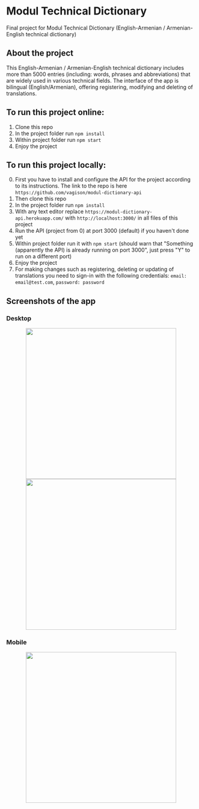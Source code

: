 # Modul Technical Dictionary
Final project for Modul Technical Dictionary (English-Armenian / Armenian-English technical dictionary)

## About the project
This English-Armenian / Armenian-English technical dictionary includes more than 5000 entries (including: words, phrases and abbreviations) that are widely used in various technical fields. The interface of the app is bilingual (English/Armenian), offering registering, modifying and deleting of translations.

## To run this project online:
1. Clone this repo
2. In the project folder run `npm install`
3. Within project folder run `npm start`
4. Enjoy the project

## To run this project locally:
0. First you have to install and configure the API for the project according to its instructions. The link to the repo is here `https://github.com/vagison/modul-dictionary-api`
1. Then clone this repo
2. In the project folder run `npm install`
3. With any text editor replace `https://modul-dictionary-api.herokuapp.com/` with `http://localhost:3000/` in all files of this project 
4. Run the API (project from 0) at port 3000 (default) if you haven't done yet
5. Within project folder run it with `npm start` (should warn that "Something (apparently the API) is already running on port 3000", just press "Y" to run on a different port)
6. Enjoy the project
7. For making changes such as registering, deleting or updating of translations you need to sign-in with the following credentials: 
   `email: email@test.com`, `password: password`

## Screenshots of the app

### Desktop
<div align="center">
  <img width="400px" align="center" src="https://user-images.githubusercontent.com/81805058/153008654-0a6f5618-15bb-4e23-a2a8-92ca7f6164da.png">
  <img width="400px" align="center" src="https://user-images.githubusercontent.com/81805058/153008674-c73c74b7-ac0f-4e34-a903-04ece5614a06.png">
</div>

### Mobile
<p align="center">
  <img width="400px" align="center" src="https://user-images.githubusercontent.com/81805058/152404325-bc5a619f-8fd1-41d1-8c8f-761316a0e4ab.png">
</p>
